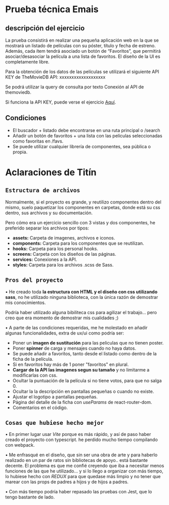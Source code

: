 # Prueba técnica Emais
## descripción del ejercicio
La prueba consistirá en realizar una pequeña aplicación web en la que se mostrará un listado
de películas con su póster, título y fecha de estreno. Además, cada ítem tendrá asociado un
botón de “Favoritos”, que permitirá asociar/desasociar la película a una lista de favoritos. El
diseño de la UI es completamente libre.

Para la obtención de los datos de las películas se utilizará el siguiente API KEY de TheMovieDB
API: xxxxxxxxxxxxxxxxxxx

Se podrá utilizar la query de consulta por texto
Conexión al API de themoviedb.

Si funciona la API KEY, puede verse el ejercicio  [Aquí](https://titin-c.github.io/emais).

## Condiciones 
- El buscador + listado debe encontrarse en una ruta principal o /search
- Añadir un botón de favoritos + una lista con las películas seleccionadas como favoritas en /favs.
- Se puede utilizar cualquier librería de componentes, sea pública o propia.


# Aclaraciones de Titín

## `Estructura de archivos`
Normalmente, si el proyecto es grande, y reutilizo componentes dentro del mismo, suelo paquetizar los componentes en carpetas, donde está su css dentro, sus archivos y su documentación.

Pero cómo era un ejercicio sencillo con 3 vistas y dos componentes, he preferido separar los archivos por tipos:
- **assets:** Carpeta de imagenes, archivos e iconos.
- **components:** Carpeta para los componentes que se reutilizan.
- **hooks:** Carpeta para los personal hooks.
- **screens:** Carpeta con los diseños de las páginas.
- **services:** Conexiones a la API.
- **styles:** Carpeta  para los archivos .scss de Sass.

## `Pros del proyecto`

• He creado toda **la estructura con HTML y el diseño con css utilizando sass**, no he utilizado ninguna biblioteca, con la única razón de demostrar mis conocimientos.

Podría haber utilizado alguna bibiliteca css para agilizar el trabajo... pero creo que era momento de demostrar mis cualidades ;)

• A parte de las condiciones requeridas, me he molestado en añadir algunas funcionalidades, extra de ux/ui como podría ser:

- Poner un **imagen de sustitución** para las peliculas que no tienen poster.
- Poner **spinner** de carga y mensajes cuando no haya datos.
- Se puede añadir a favoritos, tanto desde el listado como dentro de la ficha de la película.
- Si en favoritos hay más de 1 poner "favoritos" en plural.
- **Cargar de la API las imagenes segun su tamaño** y no limitarme a modificarlas con css.
- Ocultar la puntuación de la película si no tiene votos, para que no salga 0.
- Ocultar la la descripción en pantallas pequeñas o cuando no existe.
- Ajustar el logotipo a pantallas pequeñas.
- Página del detalle de la ficha con *useParams* de react-router-dom.
- Comentarios en el código.

## `Cosas que hubiese hecho mejor` 

• En primer lugar usar *Vite* porque es más rápido, y así de paso haber creado el proyecto con typescript. he perdido mucho tiempo compilando con webpack.

• Me enfrasqué en el diseño, que sin ser una obra de arte y para haberlo realizado en un par de ratos sin bibliotecas de apoyo.. está bastante decente. El problema es que me confié creyendo que iba a necesitar menos funciones de las que he utilizado... y si lo llego a organizar con más tiempo, lo hubiese hecho con *REDUX* para que quedase más limpio y no tener que marear con las props de padres a hijos y de hijos a padres.

• Con más tiempo podría haber repasado las pruebas con Jest, que lo tengo bastante de lado.